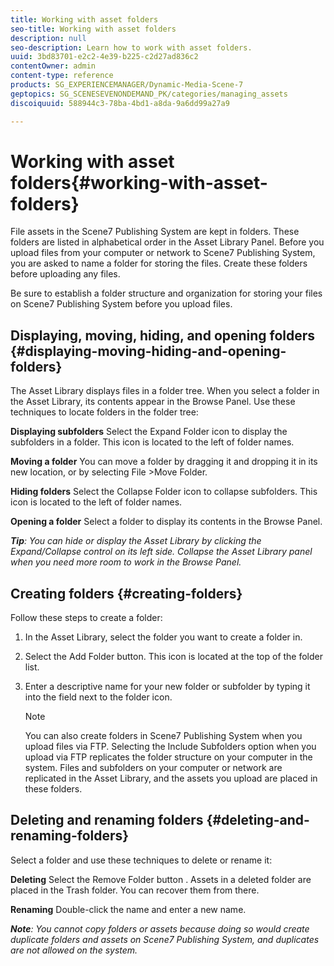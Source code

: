 ```yaml
---
title: Working with asset folders
seo-title: Working with asset folders
description: null
seo-description: Learn how to work with asset folders.
uuid: 3bd83701-e2c2-4e39-b225-c2d27ad836c2
contentOwner: admin
content-type: reference
products: SG_EXPERIENCEMANAGER/Dynamic-Media-Scene-7
geptopics: SG_SCENESEVENONDEMAND_PK/categories/managing_assets
discoiquuid: 588944c3-78ba-4bd1-a8da-9a6dd99a27a9

---
```


# Working with asset folders{#working-with-asset-folders}

File assets in the Scene7 Publishing System are kept in folders. These folders are listed in alphabetical order in the Asset Library Panel. Before you upload files from your computer or network to Scene7 Publishing System, you are asked to name a folder for storing the files. Create these folders before uploading any files.

Be sure to establish a folder structure and organization for storing your files on Scene7 Publishing System before you upload files.

## Displaying, moving, hiding, and opening folders {#displaying-moving-hiding-and-opening-folders}

The Asset Library displays files in a folder tree. When you select a folder in the Asset Library, its contents appear in the Browse Panel. Use these techniques to locate folders in the folder tree:

**Displaying subfolders** Select the Expand Folder icon to display the subfolders in a folder. This icon is located to the left of folder names.

**Moving a folder** You can move a folder by dragging it and dropping it in its new location, or by selecting File >Move Folder.

**Hiding folders** Select the Collapse Folder icon to collapse subfolders. This icon is located to the left of folder names.

**Opening a folder** Select a folder to display its contents in the Browse Panel.

***Tip**: You can hide or display the Asset Library by clicking the Expand/Collapse control on its left side. Collapse the Asset Library panel when you need more room to work in the Browse Panel.*

## Creating folders {#creating-folders}

Follow these steps to create a folder:

1. In the Asset Library, select the folder you want to create a folder in.
1. Select the Add Folder button. This icon is located at the top of the folder list.
1. Enter a descriptive name for your new folder or subfolder by typing it into the field next to the folder icon.

   >[!NOTE]
   >
   >You can also create folders in Scene7 Publishing System when you upload files via FTP. Selecting the Include Subfolders option when you upload via FTP replicates the folder structure on your computer in the system. Files and subfolders on your computer or network are replicated in the Asset Library, and the assets you upload are placed in these folders.

## Deleting and renaming folders {#deleting-and-renaming-folders}

Select a folder and use these techniques to delete or rename it:

**Deleting** Select the Remove Folder button . Assets in a deleted folder are placed in the Trash folder. You can recover them from there.

**Renaming** Double-click the name and enter a new name.

***Note**: You cannot copy folders or assets because doing so would create duplicate folders and assets on Scene7 Publishing System, and duplicates are not allowed on the system.*
